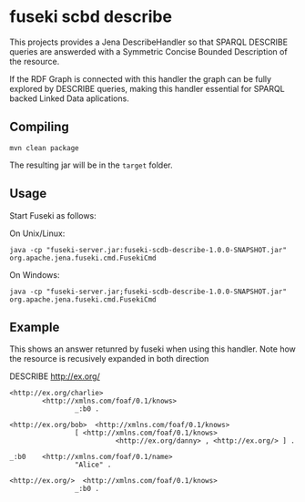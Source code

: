 # fuseki scbd describe

This projects provides a Jena DescribeHandler so that SPARQL DESCRIBE queries are answerded with a Symmetric Concise Bounded Description of the resource.

If the RDF Graph is connected with this handler the graph can be fully explored by DESCRIBE queries, making this handler essential for SPARQL backed Linked Data aplications.

## Compiling

    mvn clean package
    
The resulting jar will be in the `target` folder.

## Usage

Start Fuseki as follows:

On Unix/Linux:

    java -cp "fuseki-server.jar:fuseki-scdb-describe-1.0.0-SNAPSHOT.jar" org.apache.jena.fuseki.cmd.FusekiCmd

On Windows:

    java -cp "fuseki-server.jar;fuseki-scdb-describe-1.0.0-SNAPSHOT.jar" org.apache.jena.fuseki.cmd.FusekiCmd

## Example

This shows an answer retunred by fuseki when using this handler. Note how the resource is recusively expanded in both direction

DESCRIBE <http://ex.org/>
```
<http://ex.org/charlie>
        <http://xmlns.com/foaf/0.1/knows>
                _:b0 .

<http://ex.org/bob>  <http://xmlns.com/foaf/0.1/knows>
                [ <http://xmlns.com/foaf/0.1/knows>
                          <http://ex.org/danny> , <http://ex.org/> ] .

_:b0    <http://xmlns.com/foaf/0.1/name>
                "Alice" .

<http://ex.org/>  <http://xmlns.com/foaf/0.1/knows>
                _:b0 .
```
